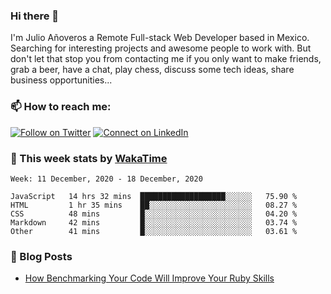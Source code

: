 ### Hi there 👋

I'm Julio Añoveros a Remote Full-stack Web Developer based in Mexico. Searching for interesting projects and awesome people to work with. But don't let that stop you from contacting me if you only want to make friends, grab a beer, have a chat, play chess, discuss some tech ideas, share business opportunities... 

### :mailbox: How to reach me:

[![Follow on Twitter](https://img.shields.io/badge/--twitter?label=Twitter&logo=Twitter&style=social)](https://twitter.com/AnoverosJulio) [![Connect on LinkedIn](https://img.shields.io/badge/--linkedin?label=LinkedIn&logo=LinkedIn&style=social)](https://www.linkedin.com/in/jubaan)

### :construction_worker: This week stats by [WakaTime]('https://wakatime.com')
<!--START_SECTION:waka-->
```text
Week: 11 December, 2020 - 18 December, 2020

JavaScript   14 hrs 32 mins  ███████████████████░░░░░░   75.90 % 
HTML         1 hr 35 mins    ██░░░░░░░░░░░░░░░░░░░░░░░   08.27 % 
CSS          48 mins         █░░░░░░░░░░░░░░░░░░░░░░░░   04.20 % 
Markdown     42 mins         █░░░░░░░░░░░░░░░░░░░░░░░░   03.74 % 
Other        41 mins         █░░░░░░░░░░░░░░░░░░░░░░░░   03.61 % 
```
<!--END_SECTION:waka-->

### :newspaper: Blog Posts
<!-- BLOG-POST-LIST:START -->
- [How Benchmarking Your Code Will Improve Your Ruby Skills](https://dev.to/jubaan/how-benchmarking-your-code-will-improve-your-ruby-skills-2m83)
<!-- BLOG-POST-LIST:END -->


